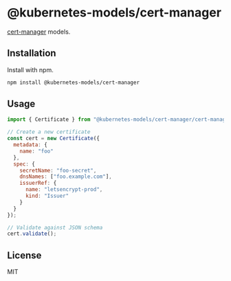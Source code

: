 # @kubernetes-models/cert-manager

[cert-manager](https://github.com/jetstack/cert-manager) models.

## Installation

Install with npm.

```sh
npm install @kubernetes-models/cert-manager
```

## Usage

```js
import { Certificate } from "@kubernetes-models/cert-manager/cert-manager.io/v1/Certificate";

// Create a new certificate
const cert = new Certificate({
  metadata: {
    name: "foo"
  },
  spec: {
    secretName: "foo-secret",
    dnsNames: ["foo.example.com"],
    issuerRef: {
      name: "letsencrypt-prod",
      kind: "Issuer"
    }
  }
});

// Validate against JSON schema
cert.validate();
```

## License

MIT
